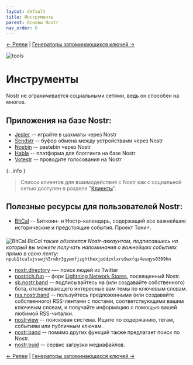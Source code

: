 ```yaml
---
layout: default
title: Инструменты
parent: Основы Nostr
nav_order: 6
---
```


[← Релеи](https://nostr.21ideas.org/docs/basics/explorers.html) | [Генераторы запоминающихся ключей →](https://nostr.21ideas.org/docs/basics/vanity_address.html)

![tools](https://cdn.discordapp.com/attachments/1082203170979205172/1082235474732662894/Tony_HODLer_Blueprint_of_numerous_engineering_tools_Leonardo_Da_a75c450e-6955-43d3-bce0-6f9c4d1e5add.png)

# Инструменты
Nostr не ограничивается социальными сетями, ведь он способен на многое. 

## Приложения на базе Nostr:

* [Jester](https://jesterui.github.io/) -- играйте в шахматы через Nostr
* [Sendstr](https://sendstr.com/) -- буфер обмена между устройствами через Nostr
* [Nosbin](https://nosbin.com/) -- pastebin через Nostr
* [Habla](https://habla.news/) -- платформа для блоггинга на базе Nostr
* [Votestr](https://votestr.com/) -- проводите голосования на Nostr

{: .info }
> Список клиентов для взаимодействия с Nostr как с социальной сетью доступен в разделе "[Клиенты](https://nostr.21ideas.org/docs/basics/clients.html)".

## Полезные ресурсы для пользователей Nostr:

* [BitCal](https://bitcal.21ideas.org/about/) -- Биткоин- и Ностр-календарь, содержащий все важнейшие исторические и предстоящие события. Проект Тони⚡️.

![BitCal](https://nostr.build/i/nostr.build_e508f65fb18423f9af8f1f38eb46ed087bbe6dcb153619043666c834aee61604.png)
*BitCal также обзавелся Nostr-аккаунтом, подписавшись на который вы можете получать напоминания о важнейших событиях прямо в свою ленту:* `npub1tcalvjvswjh5rwhr3gywmfjzghthexjpddzvlxre9wxfqz4euqys0309hn`

* [nostr.directory](https://nostr.directory/) —- поиск людей из Twitter
* [nostrich.fun](https://nostrich.fun/) -- форк [Lightning Network Stores](https://lightningnetworkstores.com/), посвященный Nostr.
* [sb.nostr.band](https://sb.nostr.band/) -- подписывайтесь на (или создавайте собственного) бота, отслеживающего интересные вам темы по ключевым словам.
* [rss.nostr.band](https://rss.nostr.band/) -- пользуйтесь предложенными (или создавайте собственного) RSS-лентами с постами, соответствующими вашим ключевым словам, и получайте информацию с помощью вашей любимой RSS-читалки.
* [nostrview](https://nostrview.com/) -- поисковая система. Ищите по содержанию, тегам, событиям или публичным ключам.
* [nostr.band](https://nostr.band/) -- помимо других функций также предлагает поиск по Nostr.
* [nostr.buid](https://nostr.build/) -- сервис загрузки медиафайлов. 

[← Релеи](https://nostr.21ideas.org/docs/basics/explorers.html) | [Генераторы запоминающихся ключей →](https://nostr.21ideas.org/docs/basics/vanity_address.html)
